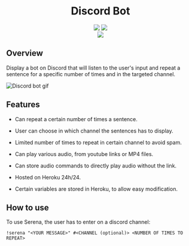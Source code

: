 <h1 align="center">Discord Bot</h1>

<p align="center">
	<img src="https://img.shields.io/badge/Python-FFD43B?style=for-the-badge&logo=python&logoColor=blue"> <img src="https://img.shields.io/badge/PostgreSQL-316192?style=for-the-badge&logo=postgresql&logoColor=white"><br>
 <img src="https://img.shields.io/badge/Heroku-430098?style=for-the-badge&logo=heroku&logoColor=white">
</p>

## Overview 

Display a bot on Discord that will listen to the user's input and repeat a sentence for a specific number of times and in the targeted channel.

![Discord bot gif](https://github.com/Scylidose/Discord-Bot/blob/master/img/discord-bot.gif)  

## Features

- Can repeat a certain number of times a sentence.  

- User can choose in which channel the sentences has to display.  

- Limited number of times to repeat in certain channel to avoid spam.

- Can play various audio, from youtube links or MP4 files.

- Can store audio commands to directly play audio without the link.

- Hosted on Heroku 24h/24.  

- Certain variables are stored in Heroku, to allow easy modification.


## How to use

To use Serena, the user has to enter on a discord channel:

```
!serena "<YOUR MESSAGE>" #<CHANNEL (optional)> <NUMBER OF TIMES TO REPEAT>
```
